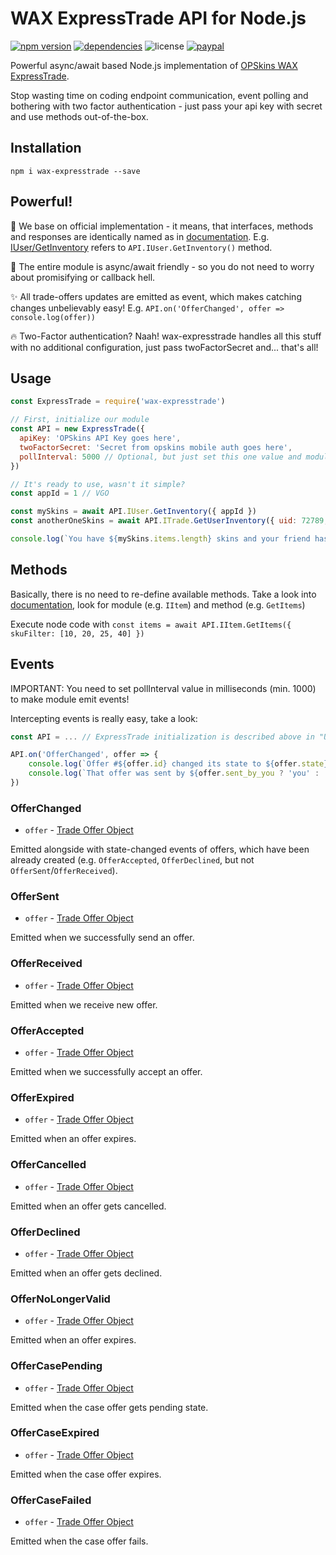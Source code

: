 # WAX ExpressTrade API for Node.js

[![npm version](https://img.shields.io/npm/v/wax-expresstrade.svg)](https://npmjs.com/package/wax-expresstrade)
[![dependencies](https://img.shields.io/david/karer/node-wax-expresstrade.svg)](https://david-dm.org/karer/node-wax-expresstrade)
![license](https://img.shields.io/github/license/mashape/apistatus.svg)
[![paypal](https://img.shields.io/badge/paypal-donate-yellow.svg)](https://www.paypal.me/devkarer/0usd)

Powerful async/await based Node.js implementation of [OPSkins WAX ExpressTrade](https://github.com/OPSkins/trade-opskins-api 'OPSkins WAX ExpressTrade').

Stop wasting time on coding endpoint communication, event polling and bothering with two factor authentication - just pass your api key with secret and use methods out-of-the-box.

## Installation

    npm i wax-expresstrade --save

## Powerful!

:arrows_counterclockwise: We base on official implementation - it means, that interfaces, methods and responses are identically named as in [documentation](https://github.com/OPSkins/trade-opskins-api). E.g. [IUser/GetInventory](https://github.com/OPSkins/trade-opskins-api/blob/master/IUser/GetInventory.md) refers to `API.IUser.GetInventory()` method.

:rocket: The entire module is async/await friendly - so you do not need to worry about promisifying or callback hell.

:sparkles: All trade-offers updates are emitted as event, which makes catching changes unbelievably easy! E.g. `API.on('OfferChanged', offer => console.log(offer))`

:fire: Two-Factor authentication? Naah! wax-expresstrade handles all this stuff with no additional configuration, just pass twoFactorSecret and... that's all!

## Usage

```javascript
const ExpressTrade = require('wax-expresstrade')

// First, initialize our module
const API = new ExpressTrade({
  apiKey: 'OPSkins API Key goes here',
  twoFactorSecret: 'Secret from opskins mobile auth goes here',
  pollInterval: 5000 // Optional, but just set this one value and module will handle all offers updates automatically!
})

// It's ready to use, wasn't it simple?
const appId = 1 // VGO

const mySkins = await API.IUser.GetInventory({ appId })
const anotherOneSkins = await API.ITrade.GetUserInventory({ uid: 72789, appId })

console.log(`You have ${mySkins.items.length} skins and your friend has got ${anotherOneSkins.items.length} ones!`)
```

## Methods

Basically, there is no need to re-define available methods. Take a look into [documentation](https://github.com/OPSkins/trade-opskins-api 'OPSkins WAX ExpressTrade'), look for module (e.g. `IItem`) and method (e.g. `GetItems`)

Execute node code with `const items = await API.IItem.GetItems({ skuFilter: [10, 20, 25, 40] })`

## Events

IMPORTANT: You need to set pollInterval value in milliseconds (min. 1000) to make module emit events!

Intercepting events is really easy, take a look:

```javascript
const API = ... // ExpressTrade initialization is described above in "Usage" section

API.on('OfferChanged', offer => {
	console.log(`Offer #${offer.id} changed its state to ${offer.state}!`)
	console.log(`That offer was sent by ${offer.sent_by_you ? 'you' : 'someone else'}`)
})
```

### OfferChanged

- `offer` - [Trade Offer Object](https://github.com/OPSkins/trade-opskins-api/blob/master/ITrade.md#standard-trade-offer-object)

Emitted alongside with state-changed events of offers, which have been already created (e.g. `OfferAccepted`, `OfferDeclined`, but not `OfferSent`/`OfferReceived`).

### OfferSent

- `offer` - [Trade Offer Object](https://github.com/OPSkins/trade-opskins-api/blob/master/ITrade.md#standard-trade-offer-object)

Emitted when we successfully send an offer.

### OfferReceived

- `offer` - [Trade Offer Object](https://github.com/OPSkins/trade-opskins-api/blob/master/ITrade.md#standard-trade-offer-object)

Emitted when we receive new offer.

### OfferAccepted

- `offer` - [Trade Offer Object](https://github.com/OPSkins/trade-opskins-api/blob/master/ITrade.md#standard-trade-offer-object)

Emitted when we successfully accept an offer.

### OfferExpired

- `offer` - [Trade Offer Object](https://github.com/OPSkins/trade-opskins-api/blob/master/ITrade.md#standard-trade-offer-object)

Emitted when an offer expires.

### OfferCancelled

- `offer` - [Trade Offer Object](https://github.com/OPSkins/trade-opskins-api/blob/master/ITrade.md#standard-trade-offer-object)

Emitted when an offer gets cancelled.

### OfferDeclined

- `offer` - [Trade Offer Object](https://github.com/OPSkins/trade-opskins-api/blob/master/ITrade.md#standard-trade-offer-object)

Emitted when an offer gets declined.

### OfferNoLongerValid

- `offer` - [Trade Offer Object](https://github.com/OPSkins/trade-opskins-api/blob/master/ITrade.md#standard-trade-offer-object)

Emitted when an offer expires.

### OfferCasePending

- `offer` - [Trade Offer Object](https://github.com/OPSkins/trade-opskins-api/blob/master/ITrade.md#standard-trade-offer-object)

Emitted when the case offer gets pending state.

### OfferCaseExpired

- `offer` - [Trade Offer Object](https://github.com/OPSkins/trade-opskins-api/blob/master/ITrade.md#standard-trade-offer-object)

Emitted when the case offer expires.

### OfferCaseFailed

- `offer` - [Trade Offer Object](https://github.com/OPSkins/trade-opskins-api/blob/master/ITrade.md#standard-trade-offer-object)

Emitted when the case offer fails.
